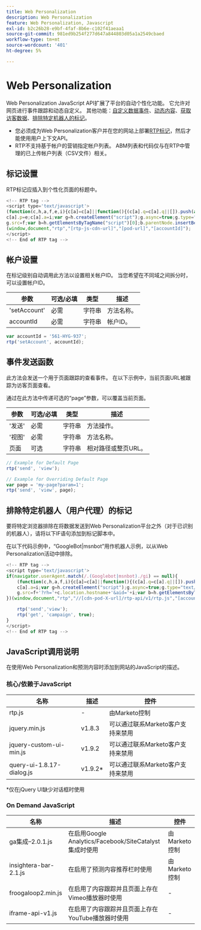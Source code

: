 ```yaml
---
title: Web Personalization
description: Web Personalization
feature: Web Personalization, Javascript
exl-id: b2c26b28-e9bf-4faf-8b6e-c102f41aeaa1
source-git-commit: 981ed9b254f277d647a844803d05a1a2549cbaed
workflow-type: tm+mt
source-wordcount: '401'
ht-degree: 5%

---
```


# Web Personalization

Web Personalization JavaScript API扩展了平台的自动个性化功能。 它允许对网页进行事件跟踪和动态自定义。 其他功能：[自定义数据事件](custom-data-events.md)、[动态内容](web-personalization.md)、[获取访客数据](get-visitor-data.md)、[排除特定机器人的标记](#exclude_tag_for_specific_bots)。

- 您必须成为Web Personalization客户并在您的网站上部署[RTP标记](https://experienceleague.adobe.com/en/docs/marketo/using/product-docs/web-personalization/rtp-tag-implementation/deploy-the-rtp-javascript)，然后才能使用用户上下文API。
- RTP不支持基于帐户的营销指定帐户列表。 ABM列表和代码仅与在RTP中管理的已上传帐户列表（CSV文件）相关。

## 标记设置

RTP标记应插入到个性化页面的标题中。

```javascript
<!-- RTP tag -->
<script type='text/javascript'>
(function(c,h,a,f,e,i){c[a]=c[a]||function(){(c[a].q=c[a].q||[]).push(arguments)};
c[a].p=e;c[a].a=i;var g=h.createElement("script");g.async=true;g.type="text/javascript";
g.src=f;var b=h.getElementsByTagName("script")[0];b.parentNode.insertBefore(g,b)})
(window,document,"rtp","[rtp-js-cdn-url]","[pod-url]","[accountId]");
</script>
<!-- End of RTP tag -->
```

## 帐户设置

在标记级别自动调用此方法以设置相关帐户ID。 当您希望在不同域之间拆分时，可以设置帐户ID。

| 参数 | 可选/必填 | 类型 | 描述 |
|--------------|-------------------|--------|--------------|
| &#39;setAccount&#39; | 必需 | 字符串 | 方法名称。 |
| accountId | 必需 | 字符串 | 帐户ID。 |


```javascript
var accountId = '561-HYG-937';
rtp('setAccount', accountId);
```

## 事件发送函数

此方法会发送一个用于页面跟踪的查看事件。 在以下示例中，当前页面URL被跟踪为访客页面查看。

通过在此方法中传递可选的“page”参数，可以覆盖当前页面。

| 参数 | 可选/必填 | 类型 | 描述 |
|-----------|-------------------|--------|---------------------------------|
| &#39;发送&#39; | 必需 | 字符串 | 方法操作。 |
| &#39;视图&#39; | 必需 | 字符串 | 方法名称。 |
| 页面 | 可选 | 字符串 | 相对路径或整页URL。 |


```javascript
// Example for Default Page
rtp('send', 'view');

// Example for Overriding Default Page
var page = 'my-page?param=1';
rtp('send', 'view', page);
```

## 排除特定机器人（用户代理）的标记

要将特定浏览器排除在将数据发送到Web Personalization平台之外（对于已识别的机器人），请将以下IF语句添加到标记脚本中。

在以下代码示例中，“GoogleBot|msnbot”用作机器人示例，以从Web Personalization活动中排除。

```javascript
<!-- RTP tag -->
<script type='text/javascript'>
if(navigator.userAgent.match(/.(Googlebot|msnbot)./gi) == null){
    (function(c,h,a,f,i){c[a]=c[a]||function(){(c[a].q=c[a].q||[]).push(arguments)};
    c[a].a=i;var g=h.createElement("script");g.async=true;g.type="text/javascript";
    g.src=f+'?rh='+c.location.hostname+'&aid='+i;var b=h.getElementsByTagName("script")[0];b.parentNode.insertBefore(g,b);
})(window,document,"rtp","//[cdn-pod-X-url]/rtp-api/v1/rtp.js","[accountId]");

    rtp('send','view');
    rtp('get', 'campaign', true);
}
</script>
<!-- End of RTP tag -->
```

## JavaScript调用说明

在使用Web Personalization和预测内容时添加到网站的JavaScript的描述。

### 核心/依赖于JavaScript

| 名称 | 描述 | 控件 |
|---------------------------|-------------|--------------------------------------------------------|
| rtp.js | - | 由Marketo控制 |
| jquery.min.js | v1.8.3 | 可以通过联系Marketo客户支持来禁用 |
| jquery-custom-ui-min.js | v1.9.2 | 可以通过联系Marketo客户支持来禁用 |
| query-ui-1.8.17-dialog.js | v1.9.2* | 可以通过联系Marketo客户支持来禁用 |


*仅在jQuery UI缺少对话框时使用

### On Demand JavaScript

| 名称 | 描述 | 控件 |
|-------------------------|-----------------------------------------------------------------------|-----------------------|
| ga集成–2.0.1.js | 在启用Google Analytics/Facebook/SiteCatalyst集成时使用 | 由Marketo控制 |
| insightera-bar-2.1.js | 在启用了预测内容推荐栏时使用 | 由Marketo控制 |
| froogaloop2.min.js | 在启用了内容跟踪并且页面上存在Vimeo播放器时使用 | - |
| iframe-api-v1.js | 在启用了内容跟踪并且页面上存在YouTube播放器时使用 | - |
